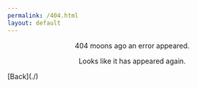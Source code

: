 ```yaml
---
permalink: /404.html
layout: default
---
```

<style>
.center {
  text-align: center;
  }
</style>
<p class="center">404 moons ago an error appeared.</p>
<p class="center">Looks like it has appeared again.</p>
[Back](./)
